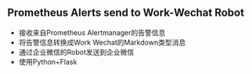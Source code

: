 ## Prometheus Alerts send to Work-Wechat Robot

* 接收来自Prometheus Alertmanager的告警信息
* 将告警信息转换成Work Wechat的Markdown类型消息
* 通过企业微信的Robot发送到企业微信
* 使用Python+Flask

